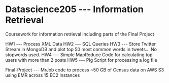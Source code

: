 Datascience205 --- Information Retrieval
==============
Coursework for information retrieval including parts of the Final Project

HW1 --- Process XML Data
HW2 --- SQL Queries
HW3 --- Store Twitter Stream in MongoDB and plot top 50 most common words in tweets... No stopwords used.
HW4 --- Simple MapReduce Code for calculating top users with more than 2 posts
HW5 --- Pig Script for processing a log file

Final-Project --- MrJob code to process ~50 GB of Census data on AWS S3 using EMR across 15 EC2 Instances
